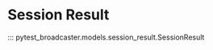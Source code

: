 # Session Result

::: pytest_broadcaster.models.session_result.SessionResult

<style>
  .md-content__button {
    display: none;
  }
</style>
